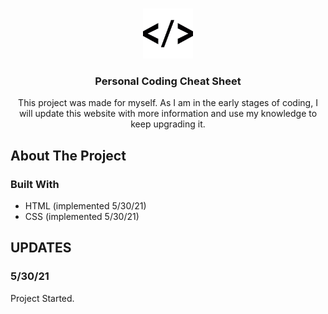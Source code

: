 <!-- PROJECT LOGO -->
<br />
<p align="center">
  <a href="https://github.com/github_username/repo_name">
    <img src="/resources/images/favicon.png" alt="Logo" width="80" height="80">
  </a>

  <h3 align="center">Personal Coding Cheat Sheet</h3>

  <p align="center">
    This project was made for myself. As I am in the early stages of coding, I will update this website with more information and use my knowledge to keep upgrading it.
  </p>

<!-- ABOUT THE PROJECT -->
## About The Project

### Built With

* []() HTML (implemented 5/30/21)
* []() CSS (implemented 5/30/21) 

## UPDATES

### 5/30/21
<p>Project Started.</p>
